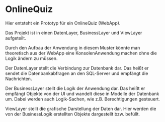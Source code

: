 # OnlineQuiz
Hier entsteht ein Prototyp für ein OnlineQuiz (WebApp).

Das Projekt ist in einen DatenLayer, BusinessLayer und ViewLayer aufgeteilt.

Durch den Aufbau der Anwendung in diesem Muster könnte man theoretisch aus der WebApp eine KonsolenAnwendung machen ohne die Logik ändern zu müssen. 

Der DatenLayer stellt die Verbindung zur Datenbank dar. Das heißt er sendet die Datenbankabfragen an den SQL-Server und empfängt die Nachrichten.

Der BusinessLayer stellt die Logik der Anwendung dar. Das heißt er empfängt Objekte von der UI und wandelt diese in Modelle der Datenbank um. Dabei werden auch Logik-Sachen, wie z.B. Berechtigungen gesteuert.

ViewLayer stellt die grafische Darstellung der Daten dar. Hier werden die von der BusinessLogik erstellten Objekte dargestellt bzw. befüllt.
